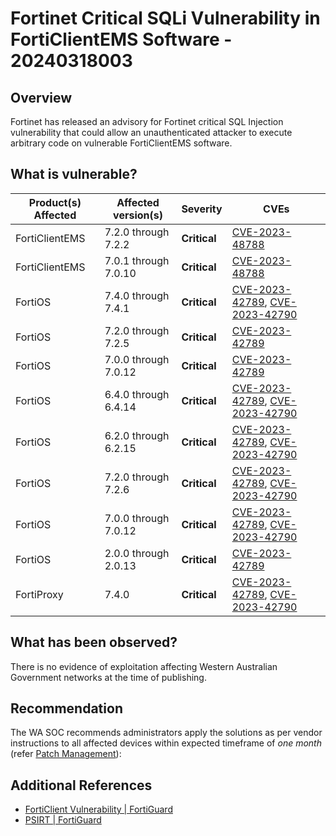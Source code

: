 # Fortinet Critical SQLi Vulnerability in FortiClientEMS Software - 20240318003

## Overview

Fortinet has released an advisory for Fortinet critical SQL Injection vulnerability that could allow an unauthenticated attacker to execute arbitrary code on vulnerable FortiClientEMS software.

## What is vulnerable?

| Product(s) Affected | Affected version(s)  | Severity     | CVEs                                                                                                                         |
| ------------------- | -------------------- | ------------ | ---------------------------------------------------------------------------------------------------------------------------- |
| FortiClientEMS      | 7.2.0 through 7.2.2  | **Critical** | [CVE-2023-48788](https://nvd.nist.gov/vuln/detail/CVE-2023-48788)                                                            |
| FortiClientEMS      | 7.0.1 through 7.0.10 | **Critical** | [CVE-2023-48788](https://nvd.nist.gov/vuln/detail/CVE-2023-48788)                                                            |
| FortiOS             | 7.4.0 through 7.4.1  | **Critical** | [CVE-2023-42789](https://cve.org/CVERecord?id=CVE-2023-42789), [CVE-2023-42790](https://cve.org/CVERecord?id=CVE-2023-42790) |
| FortiOS             | 7.2.0 through 7.2.5  | **Critical** | [CVE-2023-42789](https://cve.org/CVERecord?id=CVE-2023-42789)                                                                |
| FortiOS             | 7.0.0 through 7.0.12 | **Critical** | [CVE-2023-42789](https://cve.org/CVERecord?id=CVE-2023-42789)                                                                |
| FortiOS             | 6.4.0 through 6.4.14 | **Critical** | [CVE-2023-42789](https://cve.org/CVERecord?id=CVE-2023-42789), [CVE-2023-42790](https://cve.org/CVERecord?id=CVE-2023-42790) |
| FortiOS             | 6.2.0 through 6.2.15 | **Critical** | [CVE-2023-42789](https://cve.org/CVERecord?id=CVE-2023-42789), [CVE-2023-42790](https://cve.org/CVERecord?id=CVE-2023-42790) |
| FortiOS             | 7.2.0 through 7.2.6  | **Critical** | [CVE-2023-42789](https://cve.org/CVERecord?id=CVE-2023-42789), [CVE-2023-42790](https://cve.org/CVERecord?id=CVE-2023-42790) |
| FortiOS             | 7.0.0 through 7.0.12 | **Critical** | [CVE-2023-42789](https://cve.org/CVERecord?id=CVE-2023-42789), [CVE-2023-42790](https://cve.org/CVERecord?id=CVE-2023-42790) |
| FortiOS             | 2.0.0 through 2.0.13 | **Critical** | [CVE-2023-42789](https://cve.org/CVERecord?id=CVE-2023-42789)                                                                |
| FortiProxy          | 7.4.0                | **Critical** | [CVE-2023-42789](https://cve.org/CVERecord?id=CVE-2023-42789), [CVE-2023-42790](https://cve.org/CVERecord?id=CVE-2023-42790) |

## What has been observed?

There is no evidence of exploitation affecting Western Australian Government networks at the time of publishing.

## Recommendation

The WA SOC recommends administrators apply the solutions as per vendor instructions to all affected devices within expected timeframe of *one month* (refer [Patch Management](../guidelines/patch-management.md)):

## Additional References

- [FortiClient Vulnerability | FortiGuard](https://www.fortiguard.com/encyclopedia/endpoint-vuln/5609)
- [PSIRT | FortiGuard](https://www.fortiguard.com/psirt/FG-IR-23-328)
